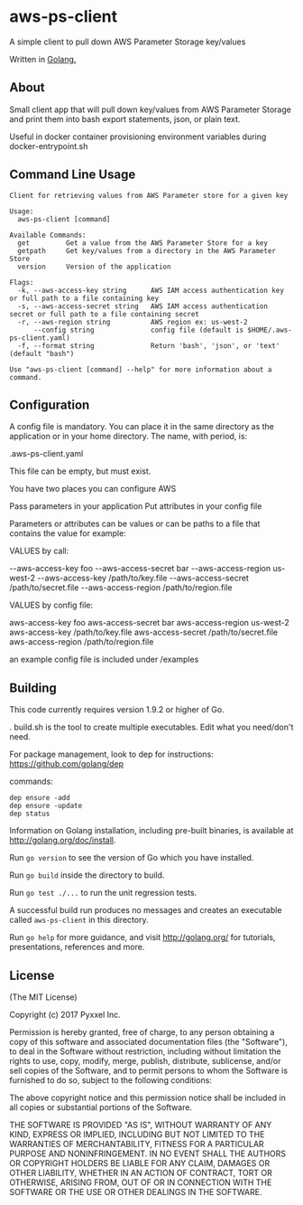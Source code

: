 # aws-ps-client

A simple client to pull down AWS Parameter Storage key/values

Written in [Golang.](http://golang.org)

## About

Small client app that will pull down key/values from AWS Parameter Storage
and print them into bash export statements, json, or plain text.

Useful in docker container provisioning environment variables during
docker-entrypoint.sh

## Command Line Usage

```
Client for retrieving values from AWS Parameter store for a given key

Usage:
  aws-ps-client [command]

Available Commands:
  get         Get a value from the AWS Parameter Store for a key
  getpath     Get key/values from a directory in the AWS Parameter Store
  version     Version of the application

Flags:
  -k, --aws-access-key string      AWS IAM access authentication key or full path to a file containing key
  -s, --aws-access-secret string   AWS IAM access authentication secret or full path to a file containing secret
  -r, --aws-region string          AWS region ex: us-west-2
      --config string              config file (default is $HOME/.aws-ps-client.yaml)
  -f, --format string              Return 'bash', 'json', or 'text' (default "bash")

Use "aws-ps-client [command] --help" for more information about a command.

```
## Configuration

A config file is mandatory. You can place it in the same directory as the
application or in your home directory. The name, with period, is:

.aws-ps-client.yaml

This file can be empty, but must exist.

You have two places you can configure AWS

Pass parameters in your application
Put attributes in your config file

Parameters or attributes can be values or can be paths to a file that contains
the value for example:

VALUES by call:

--aws-access-key foo
--aws-access-secret bar
--aws-access-region us-west-2
--aws-access-key /path/to/key.file
--aws-access-secret /path/to/secret.file
--aws-access-region /path/to/region.file

VALUES by config file:

aws-access-key foo
aws-access-secret bar
aws-access-region us-west-2
aws-access-key /path/to/key.file
aws-access-secret /path/to/secret.file
aws-access-region /path/to/region.file

an example config file is included under /examples

## Building

This code currently requires version 1.9.2 or higher of Go.

. build.sh is the tool to create multiple executables. Edit what you need/don't need.

For package management, look to dep for instructions: <https://github.com/golang/dep>

commands:
```
dep ensure -add
dep ensure -update
dep status
```


Information on Golang installation, including pre-built binaries, is available at <http://golang.org/doc/install>.

Run `go version` to see the version of Go which you have installed.

Run `go build` inside the directory to build.

Run `go test ./...` to run the unit regression tests.

A successful build run produces no messages and creates an executable called `aws-ps-client` in this
directory.

Run `go help` for more guidance, and visit <http://golang.org/> for tutorials, presentations, references and more.

## License

(The MIT License)

Copyright (c) 2017 Pyxxel Inc.

Permission is hereby granted, free of charge, to any person obtaining a copy
of this software and associated documentation files (the "Software"), to
deal in the Software without restriction, including without limitation the
rights to use, copy, modify, merge, publish, distribute, sublicense, and/or
sell copies of the Software, and to permit persons to whom the Software is
furnished to do so, subject to the following conditions:

The above copyright notice and this permission notice shall be included in
all copies or substantial portions of the Software.

THE SOFTWARE IS PROVIDED "AS IS", WITHOUT WARRANTY OF ANY KIND, EXPRESS OR
IMPLIED, INCLUDING BUT NOT LIMITED TO THE WARRANTIES OF MERCHANTABILITY,
FITNESS FOR A PARTICULAR PURPOSE AND NONINFRINGEMENT. IN NO EVENT SHALL THE
AUTHORS OR COPYRIGHT HOLDERS BE LIABLE FOR ANY CLAIM, DAMAGES OR OTHER
LIABILITY, WHETHER IN AN ACTION OF CONTRACT, TORT OR OTHERWISE, ARISING
FROM, OUT OF OR IN CONNECTION WITH THE SOFTWARE OR THE USE OR OTHER DEALINGS
IN THE SOFTWARE.
